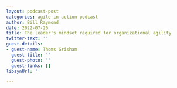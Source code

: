 ```yaml
---
layout: podcast-post
categories: agile-in-action-podcast
author: Bill Raymond
date: 2022-07-26
title: The leader's mindset required for organizational agility
twitter-text: ''
guest-details:
- guest-name: Thoms Grisham
  guest-title: ''
  guest-photo: ''
  guest-links: []
libsynUrl: ''

---
```

